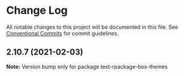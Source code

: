 # Change Log

All notable changes to this project will be documented in this file.
See [Conventional Commits](https://conventionalcommits.org) for commit guidelines.

## 2.10.7 (2021-02-03)

**Note:** Version bump only for package test-rpackage-box-themes
